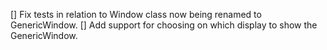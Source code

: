 [] Fix tests in relation to Window class now being renamed to GenericWindow.
[] Add support for choosing on which display to show the GenericWindow.
